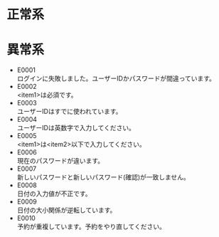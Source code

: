 # 正常系
# 異常系
* E0001  
ログインに失敗しました。ユーザーIDかパスワードが間違っています。
* E0002  
\<item1\>は必須です。 
* E0003  
ユーザーIDはすでに使われています。
* E0004  
ユーザーIDは英数字で入力してください。
* E0005  
\<item1\>は\<item2\>以下で入力してください。  
* E0006  
現在のパスワードが違います。
* E0007  
新しいパスワードと新しいパスワード(確認)が一致しません。
* E0008  
日付の入力値が不正です。
* E0009  
日付の大小関係が逆転しています。
* E0010  
予約が重複しています。予約をやり直してください。